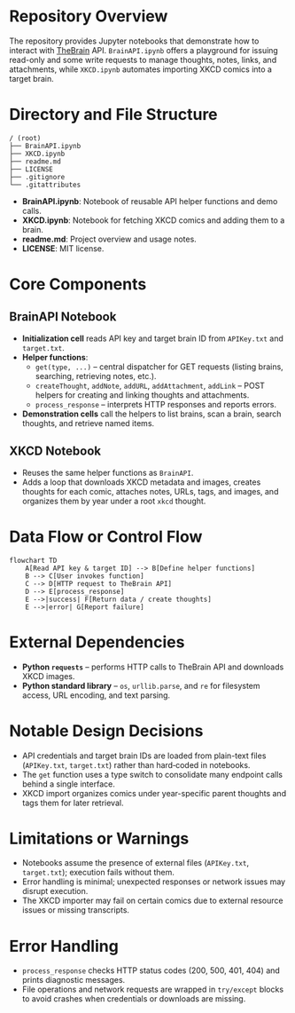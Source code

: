 # Repository Overview
The repository provides Jupyter notebooks that demonstrate how to interact with [TheBrain](https://www.thebrain.com/) API. `BrainAPI.ipynb` offers a playground for issuing read-only and some write requests to manage thoughts, notes, links, and attachments, while `XKCD.ipynb` automates importing XKCD comics into a target brain.

# Directory and File Structure
```
/ (root)
├── BrainAPI.ipynb
├── XKCD.ipynb
├── readme.md
├── LICENSE
├── .gitignore
└── .gitattributes
```
- **BrainAPI.ipynb**: Notebook of reusable API helper functions and demo calls.
- **XKCD.ipynb**: Notebook for fetching XKCD comics and adding them to a brain.
- **readme.md**: Project overview and usage notes.
- **LICENSE**: MIT license.

# Core Components
## BrainAPI Notebook
- **Initialization cell** reads API key and target brain ID from `APIKey.txt` and `target.txt`.
- **Helper functions**:
  - `get(type, ...)` – central dispatcher for GET requests (listing brains, searching, retrieving notes, etc.).
  - `createThought`, `addNote`, `addURL`, `addAttachment`, `addLink` – POST helpers for creating and linking thoughts and attachments.
  - `process_response` – interprets HTTP responses and reports errors.
- **Demonstration cells** call the helpers to list brains, scan a brain, search thoughts, and retrieve named items.

## XKCD Notebook
- Reuses the same helper functions as `BrainAPI`.
- Adds a loop that downloads XKCD metadata and images, creates thoughts for each comic, attaches notes, URLs, tags, and images, and organizes them by year under a root `xkcd` thought.

# Data Flow or Control Flow
```mermaid
flowchart TD
    A[Read API key & target ID] --> B[Define helper functions]
    B --> C[User invokes function]
    C --> D[HTTP request to TheBrain API]
    D --> E[process_response]
    E -->|success| F[Return data / create thoughts]
    E -->|error| G[Report failure]
```

# External Dependencies
- **Python `requests`** – performs HTTP calls to TheBrain API and downloads XKCD images.
- **Python standard library** – `os`, `urllib.parse`, and `re` for filesystem access, URL encoding, and text parsing.

# Notable Design Decisions
- API credentials and target brain IDs are loaded from plain-text files (`APIKey.txt`, `target.txt`) rather than hard‑coded in notebooks.
- The `get` function uses a type switch to consolidate many endpoint calls behind a single interface.
- XKCD import organizes comics under year-specific parent thoughts and tags them for later retrieval.

# Limitations or Warnings
- Notebooks assume the presence of external files (`APIKey.txt`, `target.txt`); execution fails without them.
- Error handling is minimal; unexpected responses or network issues may disrupt execution.
- The XKCD importer may fail on certain comics due to external resource issues or missing transcripts.

# Error Handling
- `process_response` checks HTTP status codes (200, 500, 401, 404) and prints diagnostic messages.
- File operations and network requests are wrapped in `try/except` blocks to avoid crashes when credentials or downloads are missing.

